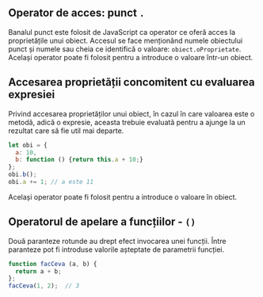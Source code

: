 ## Operator de acces: punct `.`

Banalul punct este folosit de JavaScript ca operator ce oferă acces la proprietățile unui obiect. Accesul se face menționând numele obiectului punct și numele sau cheia ce identifică o valoare: `obiect.oProprietate`. Același operator poate fi folosit pentru a introduce o valoare într-un obiect.

## Accesarea proprietății concomitent cu evaluarea expresiei

Privind accesarea proprietăților unui obiect, în cazul în care valoarea este o metodă, adică o expresie, aceasta trebuie evaluată pentru a ajunge la un rezultat care să fie util mai departe.

```javascript
let obi = {
  a: 10,
  b: function () {return this.a + 10;}
};
obi.b();
obi.a += 1; // a este 11
```

Același operator poate fi folosit pentru a introduce o valoare în obiect.

## Operatorul de apelare a funcțiilor - `()`

Două paranteze rotunde au drept efect invocarea unei funcții. Între paranteze pot fi introduse valorile așteptate de parametrii funcției.

```javascript
function facCeva (a, b) {
  return a + b;
};
facCeva(1, 2);  // 3
```

